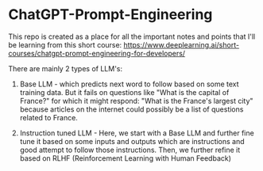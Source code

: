 # ChatGPT-Prompt-Engineering
This repo is created as a place for all the important notes and points that I'll be learning from this short course: https://www.deeplearning.ai/short-courses/chatgpt-prompt-engineering-for-developers/


There are mainly 2 types of LLM's:

1. Base LLM - which predicts next word to follow based on some text training data.
But it fails on questions like "What is the capital of France?" for which it might respond: "What is the France's largest city" because articles on the internet could possibly be a list of questions related to France.

2. Instruction tuned LLM - Here, we start with a Base LLM and further fine tune it based on some inputs and outputs which are instructions and good attempt to follow those instructions. 
Then, we further refine it based on RLHF (Reinforcement Learning with Human Feedback)
